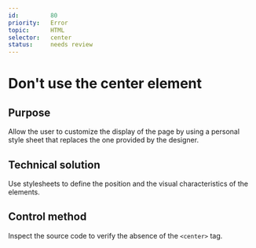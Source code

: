 ```yaml
---
id:         80
priority:   Error
topic:      HTML
selector:   center
status:     needs review
---
```


# Don't use the center element

## Purpose

Allow the user to customize the display of the page by using a personal style sheet that replaces the one provided by the designer.

## Technical solution

Use stylesheets to define the position and the visual characteristics of the elements.

## Control method

Inspect the source code to verify the absence of the `<center>` tag.

